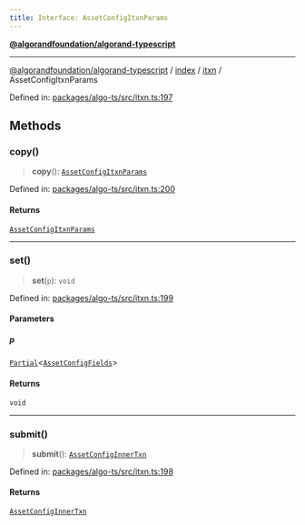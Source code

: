 ```yaml
---
title: Interface: AssetConfigItxnParams
---
```


[**@algorandfoundation/algorand-typescript**](../../../../README)

***

[@algorandfoundation/algorand-typescript](../../../../README) / [index](../../../README) / [itxn](../README) / AssetConfigItxnParams



Defined in: [packages/algo-ts/src/itxn.ts:197](https://github.com/algorandfoundation/puya-ts/blob/main/packages/algo-ts/src/itxn.ts#L197)

## Methods

### copy()

> **copy**(): [`AssetConfigItxnParams`](AssetConfigItxnParams)

Defined in: [packages/algo-ts/src/itxn.ts:200](https://github.com/algorandfoundation/puya-ts/blob/main/packages/algo-ts/src/itxn.ts#L200)

#### Returns

[`AssetConfigItxnParams`](AssetConfigItxnParams)

***

### set()

> **set**(`p`): `void`

Defined in: [packages/algo-ts/src/itxn.ts:199](https://github.com/algorandfoundation/puya-ts/blob/main/packages/algo-ts/src/itxn.ts#L199)

#### Parameters

##### p

[`Partial`](../../../-internal-/type-aliases/Partial)\<[`AssetConfigFields`](AssetConfigFields)\>

#### Returns

`void`

***

### submit()

> **submit**(): [`AssetConfigInnerTxn`](AssetConfigInnerTxn)

Defined in: [packages/algo-ts/src/itxn.ts:198](https://github.com/algorandfoundation/puya-ts/blob/main/packages/algo-ts/src/itxn.ts#L198)

#### Returns

[`AssetConfigInnerTxn`](AssetConfigInnerTxn)